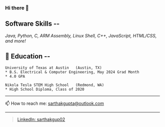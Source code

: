 ### Hi there 👋

<!--
**sarthakgup/sarthakgup** is a ✨ _special_ ✨ repository because its `README.md` (this file) appears on your GitHub profile.

Here are some ideas to get you started:

- 🔭 I’m currently working on ...
- 🌱 I’m currently learning ...
- 👯 I’m looking to collaborate on ...
- 🤔 I’m looking for help with ...
- 💬 Ask me about ...
- 📫 How to reach me: sarthakgupta@outlook.com
- ⚡ Fun fact: ...
-->

## Software Skills --
*Java, Python, C, ARM Assembly, Linux Shell, C++, JavaScript, HTML/CSS, and more!*



## 🌱 Education -- 
    University of Texas at Austin   (Austin, TX)
    * B.S. Electrical & Computer Engineering, May 2024 Grad Month
    * 4.0 GPA
    
    Nikola Tesla STEM High School   (Redmond, WA)
    * High School Diploma, Class of 2020
    
    
    
---

📫 How to reach me: sarthakgupta@outlook.com

---

> [LinkedIn: sarthakgup02](https://www.linkedin.com/in/sarthakgupta02)

